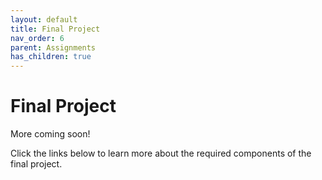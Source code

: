 ```yaml
---
layout: default
title: Final Project
nav_order: 6
parent: Assignments
has_children: true
---
```

# Final Project
More coming soon!

Click the links below to learn more about the required components of the final project.
